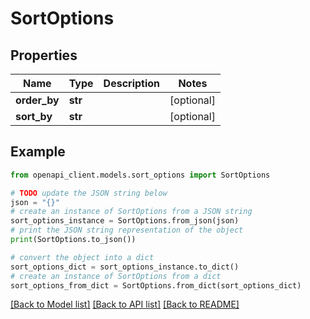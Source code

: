 # SortOptions


## Properties

Name | Type | Description | Notes
------------ | ------------- | ------------- | -------------
**order_by** | **str** |  | [optional] 
**sort_by** | **str** |  | [optional] 

## Example

```python
from openapi_client.models.sort_options import SortOptions

# TODO update the JSON string below
json = "{}"
# create an instance of SortOptions from a JSON string
sort_options_instance = SortOptions.from_json(json)
# print the JSON string representation of the object
print(SortOptions.to_json())

# convert the object into a dict
sort_options_dict = sort_options_instance.to_dict()
# create an instance of SortOptions from a dict
sort_options_from_dict = SortOptions.from_dict(sort_options_dict)
```
[[Back to Model list]](../README.md#documentation-for-models) [[Back to API list]](../README.md#documentation-for-api-endpoints) [[Back to README]](../README.md)


